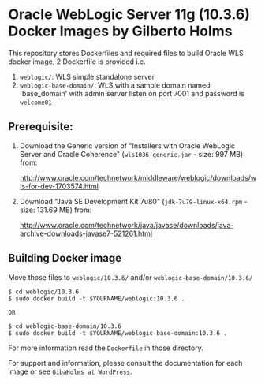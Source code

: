# Oracle WebLogic Server 11g (10.3.6) Docker Images by Gilberto Holms

This repository stores Dockerfiles and required files to build Oracle WLS docker image, 2 Dockerfile is provided i.e.

1. `weblogic/`: WLS simple standalone server
2. `weblogic-base-domain/`: WLS with a sample domain named 'base_domain' with admin server listen on port 7001 and password is `welcome01`

## Prerequisite:

1. Download the Generic version of "Installers with Oracle WebLogic Server and Oracle Coherence" (`wls1036_generic.jar` - size: 997 MB) from:

   http://www.oracle.com/technetwork/middleware/weblogic/downloads/wls-for-dev-1703574.html

2. Download "Java SE Development Kit 7u80" (`jdk-7u79-linux-x64.rpm` - size: 131.69 MB) from:

   http://www.oracle.com/technetwork/java/javase/downloads/java-archive-downloads-javase7-521261.html

## Building Docker image

Move those files to `weblogic/10.3.6/` and/or `weblogic-base-domain/10.3.6/`

```
$ cd weblogic/10.3.6
$ sudo docker build -t $YOURNAME/weblogic:10.3.6 .

OR 

$ cd weblogic-base-domain/10.3.6
$ sudo docker build -t $YOURNAME/weblogic-base-domain:10.3.6 .
```

For more information read the `Dockerfile` in those directory.

For support and information, please consult the documentation for each image or see [`GibaHolms at WordPress`](https://gibaholms.wordpress.com/).
